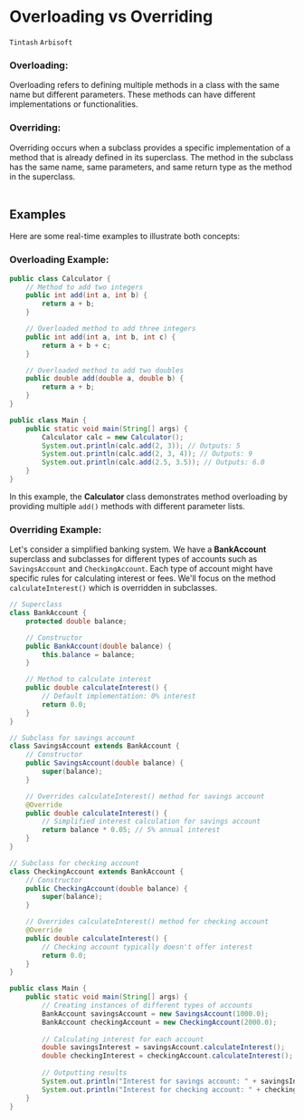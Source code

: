 # Overloading vs Overriding
`Tintash` `Arbisoft`

### Overloading: 
Overloading refers to defining multiple methods in a class with the same name but different parameters. These methods can have different implementations or functionalities.

### Overriding: 
Overriding occurs when a subclass provides a specific implementation of a method that is already defined in its superclass. The method in the subclass has the same name, same parameters, and same return type as the method in the superclass.
<br><br>

## Examples
Here are some real-time examples to illustrate both concepts:


### Overloading Example:

```java
public class Calculator {
    // Method to add two integers
    public int add(int a, int b) {
        return a + b;
    }

    // Overloaded method to add three integers
    public int add(int a, int b, int c) {
        return a + b + c;
    }

    // Overloaded method to add two doubles
    public double add(double a, double b) {
        return a + b;
    }
}

public class Main {
    public static void main(String[] args) {
        Calculator calc = new Calculator();
        System.out.println(calc.add(2, 3)); // Outputs: 5
        System.out.println(calc.add(2, 3, 4)); // Outputs: 9
        System.out.println(calc.add(2.5, 3.5)); // Outputs: 6.0
    }
}
```

In this example, the **Calculator** class demonstrates method overloading by providing multiple `add()` methods with different parameter lists.

### Overriding Example:

Let's consider a simplified banking system. We have a **BankAccount** superclass and subclasses for different types of accounts such as `SavingsAccount` and `CheckingAccount`. Each type of account might have specific rules for calculating interest or fees. We'll focus on the method `calculateInterest()` which is overridden in subclasses.

```java
// Superclass
class BankAccount {
    protected double balance;

    // Constructor
    public BankAccount(double balance) {
        this.balance = balance;
    }

    // Method to calculate interest
    public double calculateInterest() {
        // Default implementation: 0% interest
        return 0.0;
    }
}

// Subclass for savings account
class SavingsAccount extends BankAccount {
    // Constructor
    public SavingsAccount(double balance) {
        super(balance);
    }

    // Overrides calculateInterest() method for savings account
    @Override
    public double calculateInterest() {
        // Simplified interest calculation for savings account
        return balance * 0.05; // 5% annual interest
    }
}

// Subclass for checking account
class CheckingAccount extends BankAccount {
    // Constructor
    public CheckingAccount(double balance) {
        super(balance);
    }

    // Overrides calculateInterest() method for checking account
    @Override
    public double calculateInterest() {
        // Checking account typically doesn't offer interest
        return 0.0;
    }
}

public class Main {
    public static void main(String[] args) {
        // Creating instances of different types of accounts
        BankAccount savingsAccount = new SavingsAccount(1000.0);
        BankAccount checkingAccount = new CheckingAccount(2000.0);
        
        // Calculating interest for each account
        double savingsInterest = savingsAccount.calculateInterest();
        double checkingInterest = checkingAccount.calculateInterest();
        
        // Outputting results
        System.out.println("Interest for savings account: " + savingsInterest); // Outputs: 50.0
        System.out.println("Interest for checking account: " + checkingInterest); // Outputs: 0.0
    }
}

```
